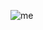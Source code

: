 ![me](https://media0.giphy.com/media/v1.Y2lkPTc5MGI3NjExcWlnd2kxNDJhNHlsbzgyZ2hodGxtcHVvcHBrbHVram5vcmtjeXp3MiZlcD12MV9pbnRlcm5hbF9naWZfYnlfaWQmY3Q9Zw/VbnUQpnihPSIgIXuZv/giphy.webp)
